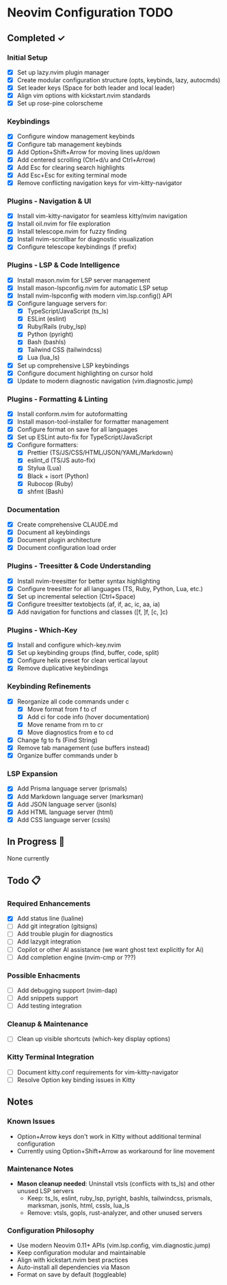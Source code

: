 # Neovim Configuration TODO

## Completed ✓

### Initial Setup

- [x] Set up lazy.nvim plugin manager
- [x] Create modular configuration structure (opts, keybinds, lazy, autocmds)
- [x] Set leader keys (Space for both leader and local leader)
- [x] Align vim options with kickstart.nvim standards
- [x] Set up rose-pine colorscheme

### Keybindings

- [x] Configure window management keybinds
- [x] Configure tab management keybinds
- [x] Add Option+Shift+Arrow for moving lines up/down
- [x] Add centered scrolling (Ctrl+d/u and Ctrl+Arrow)
- [x] Add Esc for clearing search highlights
- [x] Add Esc+Esc for exiting terminal mode
- [x] Remove conflicting navigation keys for vim-kitty-navigator

### Plugins - Navigation & UI

- [x] Install vim-kitty-navigator for seamless kitty/nvim navigation
- [x] Install oil.nvim for file exploration
- [x] Install telescope.nvim for fuzzy finding
- [x] Install nvim-scrollbar for diagnostic visualization
- [x] Configure telescope keybindings (<leader>f prefix)

### Plugins - LSP & Code Intelligence

- [x] Install mason.nvim for LSP server management
- [x] Install mason-lspconfig.nvim for automatic LSP setup
- [x] Install nvim-lspconfig with modern vim.lsp.config() API
- [x] Configure language servers for:
  - [x] TypeScript/JavaScript (ts_ls)
  - [x] ESLint (eslint)
  - [x] Ruby/Rails (ruby_lsp)
  - [x] Python (pyright)
  - [x] Bash (bashls)
  - [x] Tailwind CSS (tailwindcss)
  - [x] Lua (lua_ls)
- [x] Set up comprehensive LSP keybindings
- [x] Configure document highlighting on cursor hold
- [x] Update to modern diagnostic navigation (vim.diagnostic.jump)

### Plugins - Formatting & Linting

- [x] Install conform.nvim for autoformatting
- [x] Install mason-tool-installer for formatter management
- [x] Configure format on save for all languages
- [x] Set up ESLint auto-fix for TypeScript/JavaScript
- [x] Configure formatters:
  - [x] Prettier (TS/JS/CSS/HTML/JSON/YAML/Markdown)
  - [x] eslint_d (TS/JS auto-fix)
  - [x] Stylua (Lua)
  - [x] Black + isort (Python)
  - [x] Rubocop (Ruby)
  - [x] shfmt (Bash)

### Documentation

- [x] Create comprehensive CLAUDE.md
- [x] Document all keybindings
- [x] Document plugin architecture
- [x] Document configuration load order

### Plugins - Treesitter & Code Understanding

- [x] Install nvim-treesitter for better syntax highlighting
- [x] Configure treesitter for all languages (TS, Ruby, Python, Lua, etc.)
- [x] Set up incremental selection (Ctrl+Space)
- [x] Configure treesitter textobjects (af, if, ac, ic, aa, ia)
- [x] Add navigation for functions and classes ([f, ]f, [c, ]c)

### Plugins - Which-Key

- [x] Install and configure which-key.nvim
- [x] Set up keybinding groups (find, buffer, code, split)
- [x] Configure helix preset for clean vertical layout
- [x] Remove duplicative keybindings

### Keybinding Refinements

- [x] Reorganize all code commands under <leader>c
  - [x] Move format from <leader>f to <leader>cf
  - [x] Add <leader>ci for code info (hover documentation)
  - [x] Move rename from <leader>rn to <leader>cr
  - [x] Move diagnostics from <leader>e to <leader>cd
- [x] Change <leader>fg to <leader>fs (Find String)
- [x] Remove tab management (use buffers instead)
- [x] Organize buffer commands under <leader>b

### LSP Expansion

- [x] Add Prisma language server (prismals)
- [x] Add Markdown language server (marksman)
- [x] Add JSON language server (jsonls)
- [x] Add HTML language server (html)
- [x] Add CSS language server (cssls)

## In Progress 🚧

None currently

## Todo 📋

### Required Enhancements

- [x] Add status line (lualine)
- [ ] Add git integration (gitsigns)
- [ ] Add trouble plugin for diagnostics
- [ ] Add lazygit integration
- [ ] Copilot or other AI assistance (we want ghost text explicitly for Ai)
- [ ] Add completion engine (nvim-cmp or ???)

### Possible Enhacments

- [ ] Add debugging support (nvim-dap)
- [ ] Add snippets support
- [ ] Add testing integration

### Cleanup & Maintenance

- [ ] Clean up visible shortcuts (which-key display options)

### Kitty Terminal Integration

- [ ] Document kitty.conf requirements for vim-kitty-navigator
- [ ] Resolve Option key binding issues in Kitty

## Notes

### Known Issues

- Option+Arrow keys don't work in Kitty without additional terminal configuration
- Currently using Option+Shift+Arrow as workaround for line movement

### Maintenance Notes

- **Mason cleanup needed**: Uninstall vtsls (conflicts with ts_ls) and other unused LSP servers
  - Keep: ts_ls, eslint, ruby_lsp, pyright, bashls, tailwindcss, prismals, marksman, jsonls, html, cssls, lua_ls
  - Remove: vtsls, gopls, rust-analyzer, and other unused servers

### Configuration Philosophy

- Use modern Neovim 0.11+ APIs (vim.lsp.config, vim.diagnostic.jump)
- Keep configuration modular and maintainable
- Align with kickstart.nvim best practices
- Auto-install all dependencies via Mason
- Format on save by default (toggleable)
